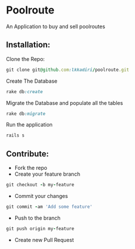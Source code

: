 # Poolroute


An Application to buy and sell poolroutes


## Installation:



Clone the Repo:
```ruby
git clone git@github.com:lkkadiri/poolroute.git
```

Create The Database
```ruby
rake db:create
```

Migrate the Database and populate all the tables
```ruby
rake db:migrate
```
Run the application
```ruby
rails s
```

## Contribute:

* Fork the repo
* Create your feature branch 
```ruby 
git checkout -b my-feature
```

* Commit your changes 
```ruby
git commit -am 'Add some feature'
```

* Push to the branch 
```ruby
git push origin my-feature
```

* Create new Pull Request
